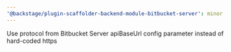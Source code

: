 ```yaml
---
'@backstage/plugin-scaffolder-backend-module-bitbucket-server': minor
---
```


Use protocol from Bitbucket Server apiBaseUrl config parameter instead of hard-coded https
